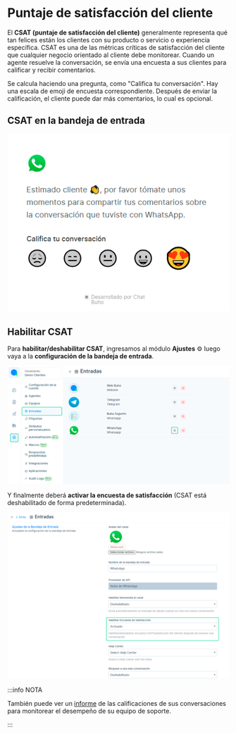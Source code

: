 # Puntaje de satisfacción del cliente

El **CSAT (puntaje de satisfacción del cliente)** generalmente representa qué tan felices están los clientes con su producto o servicio o experiencia específica. CSAT es una de las métricas críticas de satisfacción del cliente  que cualquier negocio orientado al cliente debe monitorear. Cuando un agente resuelve la conversación, se envía una encuesta a sus clientes para calificar y recibir comentarios.

Se calcula haciendo una pregunta, como "Califica tu conversación". Hay una escala de emoji de encuesta correspondiente. Después de enviar la calificación, el cliente puede dar más comentarios, lo cual es opcional.

## CSAT en la bandeja de entrada

![Alt text](img/csat_01.png)

## Habilitar CSAT

Para **habilitar/deshabilitar CSAT**, ingresamos al módulo **Ajustes** ⚙️ luego vaya a la **configuración de la bandeja de entrada**.

![Alt text](img/csat_02.png)

Y finalmente deberá **activar la encuesta de satisfacción** (CSAT está deshabilitado de forma predeterminada).

![Alt text](img/csat_03.png)

:::info NOTA

También puede ver un [informe](#) de las calificaciones de sus conversaciones para monitorear el desempeño de su equipo de soporte.

:::



